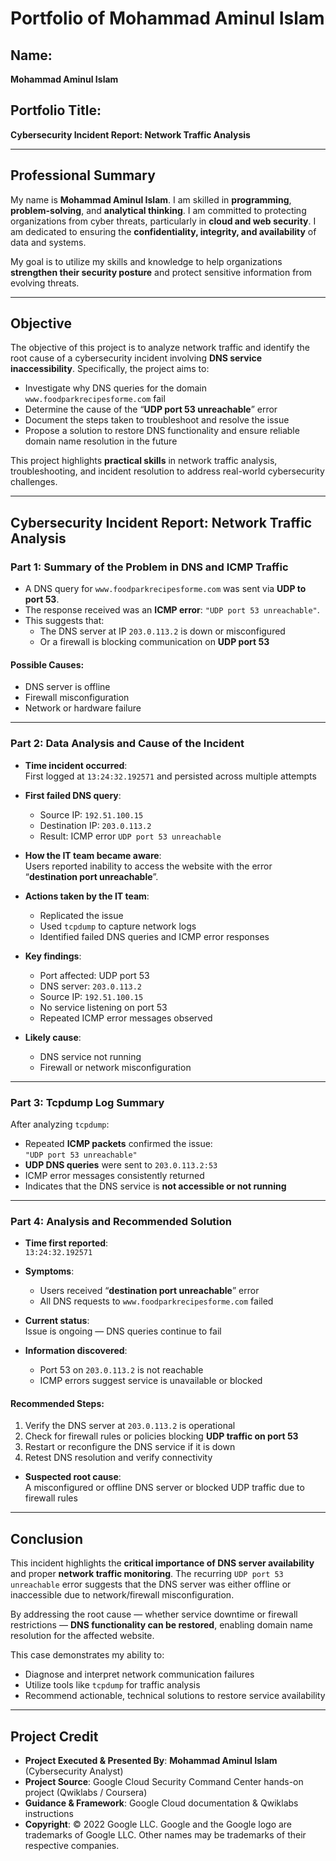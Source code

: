 # Portfolio of Mohammad Aminul Islam

## Name:
**Mohammad Aminul Islam**

## Portfolio Title:
**Cybersecurity Incident Report: Network Traffic Analysis**

---

## Professional Summary

My name is **Mohammad Aminul Islam**. I am skilled in **programming**, **problem-solving**, and **analytical thinking**. I am committed to protecting organizations from cyber threats, particularly in **cloud and web security**. I am dedicated to ensuring the **confidentiality, integrity, and availability** of data and systems.

My goal is to utilize my skills and knowledge to help organizations **strengthen their security posture** and protect sensitive information from evolving threats.

---

## Objective

The objective of this project is to analyze network traffic and identify the root cause of a cybersecurity incident involving **DNS service inaccessibility**. Specifically, the project aims to:

- Investigate why DNS queries for the domain `www.foodparkrecipesforme.com` fail  
- Determine the cause of the “**UDP port 53 unreachable**” error  
- Document the steps taken to troubleshoot and resolve the issue  
- Propose a solution to restore DNS functionality and ensure reliable domain name resolution in the future  

This project highlights **practical skills** in network traffic analysis, troubleshooting, and incident resolution to address real-world cybersecurity challenges.

---

## Cybersecurity Incident Report: Network Traffic Analysis

### Part 1: Summary of the Problem in DNS and ICMP Traffic

- A DNS query for `www.foodparkrecipesforme.com` was sent via **UDP to port 53**.
- The response received was an **ICMP error**: `"UDP port 53 unreachable"`.
- This suggests that:
  - The DNS server at IP `203.0.113.2` is down or misconfigured
  - Or a firewall is blocking communication on **UDP port 53**

#### Possible Causes:
- DNS server is offline  
- Firewall misconfiguration  
- Network or hardware failure  

---

### Part 2: Data Analysis and Cause of the Incident

- **Time incident occurred**:  
  First logged at `13:24:32.192571` and persisted across multiple attempts

- **First failed DNS query**:  
  - Source IP: `192.51.100.15`  
  - Destination IP: `203.0.113.2`  
  - Result: ICMP error `UDP port 53 unreachable`  

- **How the IT team became aware**:  
  Users reported inability to access the website with the error “**destination port unreachable**”.

- **Actions taken by the IT team**:
  - Replicated the issue
  - Used `tcpdump` to capture network logs
  - Identified failed DNS queries and ICMP error responses

- **Key findings**:
  - Port affected: UDP port 53  
  - DNS server: `203.0.113.2`  
  - Source IP: `192.51.100.15`  
  - No service listening on port 53  
  - Repeated ICMP error messages observed  

- **Likely cause**:  
  - DNS service not running  
  - Firewall or network misconfiguration  

---

### Part 3: Tcpdump Log Summary

After analyzing `tcpdump`:

- Repeated **ICMP packets** confirmed the issue:  
  `"UDP port 53 unreachable"`  
- **UDP DNS queries** were sent to `203.0.113.2:53`  
- ICMP error messages consistently returned  
- Indicates that the DNS service is **not accessible or not running**  

---

### Part 4: Analysis and Recommended Solution

- **Time first reported**:  
  `13:24:32.192571`

- **Symptoms**:
  - Users received “**destination port unreachable**” error
  - All DNS requests to `www.foodparkrecipesforme.com` failed

- **Current status**:  
  Issue is ongoing — DNS queries continue to fail

- **Information discovered**:
  - Port 53 on `203.0.113.2` is not reachable  
  - ICMP errors suggest service is unavailable or blocked  

#### Recommended Steps:
1. Verify the DNS server at `203.0.113.2` is operational  
2. Check for firewall rules or policies blocking **UDP traffic on port 53**  
3. Restart or reconfigure the DNS service if it is down  
4. Retest DNS resolution and verify connectivity  

- **Suspected root cause**:  
  A misconfigured or offline DNS server or blocked UDP traffic due to firewall rules  

---

## Conclusion

This incident highlights the **critical importance of DNS server availability** and proper **network traffic monitoring**. The recurring `UDP port 53 unreachable` error suggests that the DNS server was either offline or inaccessible due to network/firewall misconfiguration.

By addressing the root cause — whether service downtime or firewall restrictions — **DNS functionality can be restored**, enabling domain name resolution for the affected website.

This case demonstrates my ability to:
- Diagnose and interpret network communication failures  
- Utilize tools like `tcpdump` for traffic analysis  
- Recommend actionable, technical solutions to restore service availability  

---

## Project Credit  
- **Project Executed & Presented By**: **Mohammad Aminul Islam** (Cybersecurity Analyst)  
- **Project Source**: Google Cloud Security Command Center hands-on project (Qwiklabs / Coursera)  
- **Guidance & Framework**: Google Cloud documentation & Qwiklabs instructions  
- **Copyright**: © 2022 Google LLC. Google and the Google logo are trademarks of Google LLC. Other names may be trademarks of their respective companies.  
